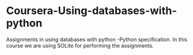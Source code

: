 # Coursera-Using-databases-with-python
Assignments in using databases with python -Python specification.
In this course we are using SOLite for performing the assignments.  
